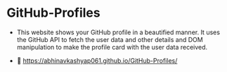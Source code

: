 # GitHub-Profiles

- This website shows your GitHub profile in a beautified manner. It uses the GitHub API to fetch the user data and other details and DOM manipulation to make the profile card with the user data received.

- 🔗 https://abhinavkashyap061.github.io/GitHub-Profiles/
